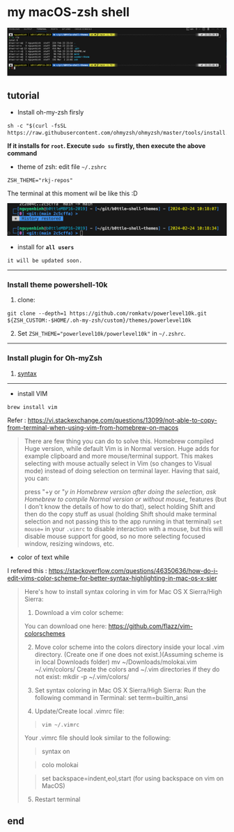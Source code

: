 # my macOS-zsh shell

![alt text](img/banner.png)

## tutorial 

- Install oh-my-zsh firsly
```
sh -c "$(curl -fsSL https://raw.githubusercontent.com/ohmyzsh/ohmyzsh/master/tools/install.sh)"
```
**If it installs for `root`. Execute `sudo su` firstly, then execute the above command**
- theme of zsh: edit file `~/.zshrc`
```
ZSH_THEME="rkj-repos"
```

The terminal at this moment wil be like this :D

![alt text](img/oh-my-zsh.png)
- install for **`all users`**
```
it will be updated soon.
```
---
### Install theme powershell-10k

1. clone:
```
git clone --depth=1 https://github.com/romkatv/powerlevel10k.git ${ZSH_CUSTOM:-$HOME/.oh-my-zsh/custom}/themes/powerlevel10k
```
2. Set `ZSH_THEME="powerlevel10k/powerlevel10k"` in `~/.zshrc`.

---

### Install plugin for Oh-myZsh
1. [syntax](https://github.com/zsh-users/zsh-syntax-highlighting/blob/master/INSTALL.md)

---

- install VIM
```
brew install vim
```
Refer : https://vi.stackexchange.com/questions/13099/not-able-to-copy-from-terminal-when-using-vim-from-homebrew-on-macos

>There are few thing you can do to solve this. Homebrew compiled Huge version, while default Vim is in Normal version. Huge adds for example clipboard and more mouse/terminal support. This makes selecting with mouse actually select in Vim (so changes to Visual mode) instead of doing selection on terminal layer. Having that said, you can:
>
>press "+y or "*y in Homebrew version after doing the selection,
ask Homebrew to compile Normal version or without mouse_* features (but I don't know the details of how to do that),
select holding Shift and then do the copy stuff as usual (holding Shift should make terminal selection and not passing this to the app running in that terminal)
`set mouse=` in your `.vimrc` to disable interaction with a mouse, but this will disable mouse support for good, so no more selecting focused window, resizing windows, etc.

- color of text while

I refered this : https://stackoverflow.com/questions/46350636/how-do-i-edit-vims-color-scheme-for-better-syntax-highlighting-in-mac-os-x-sier
>Here's how to install syntax coloring in vim for Mac OS X Sierra/High Sierra:
>
>1. Download a vim color scheme:
>
>You can download one here: https://github.com/flazz/vim-colorschemes
>
>2. Move color scheme into the colors directory inside your local .vim directory. (Create one if one does not exist.)(Assuming scheme is in local Downloads folder) mv ~/Downloads/molokai.vim ~/.vim/colors/
>Create the colors and ~/.vim directories if they do not exist: mkdir -p ~/.vim/colors/
>
>3. Set syntax coloring in Mac OS X Sierra/High Sierra: Run the following command in Terminal: set term=builtin_ansi
>
>4. Update/Create local .vimrc file:
>
>>```
>>vim ~/.vimrc
>
>Your .vimrc file should look similar to the following:
>
>> syntax on
>
>> colo molokai
>
>> set backspace=indent,eol,start (for using backspace on vim on MacOS)
>5. Restart terminal


## end